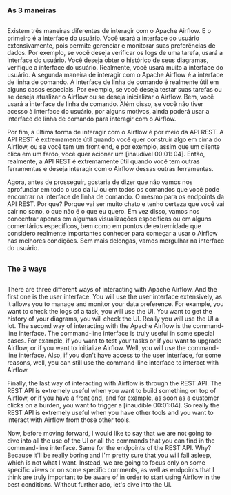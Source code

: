 ### As 3 maneiras
##

Existem três maneiras diferentes de interagir com o Apache Airflow. E o primeiro é a interface do usuário. Você usará a interface do usuário extensivamente, pois permite gerenciar e monitorar suas preferências de dados. Por exemplo, se você deseja verificar os logs de uma tarefa, usará a interface do usuário. Você deseja obter o histórico de seus diagramas, verifique a interface do usuário. Realmente, você usará muito a interface do usuário. A segunda maneira de interagir com o Apache Airflow é a interface de linha de comando. A interface de linha de comando é realmente útil em alguns casos especiais. Por exemplo, se você deseja testar suas tarefas ou se deseja atualizar o Airflow ou se deseja inicializar o Airflow. Bem, você usará a interface de linha de comando. Além disso, se você não tiver acesso à interface do usuário, por alguns motivos, ainda poderá usar a interface de linha de comando para interagir com o Airflow.

Por fim, a última forma de interagir com o Airflow é por meio da API REST. A API REST é extremamente útil quando você quer construir algo em cima do Airflow, ou se você tem um front end, e por exemplo, assim que um cliente clica em um fardo, você quer acionar um [inaudível 00:01: 04]. Então, realmente, a API REST é extremamente útil quando você tem outras ferramentas e deseja interagir com o Airflow dessas outras ferramentas.

Agora, antes de prosseguir, gostaria de dizer que não vamos nos aprofundar em todo o uso da IU ou em todos os comandos que você pode encontrar na interface de linha de comando. O mesmo para os endpoints da API REST. Por que? Porque vai ser muito chato e tenho certeza que você vai cair no sono, o que não é o que eu quero. Em vez disso, vamos nos concentrar apenas em algumas visualizações específicas ou em alguns comentários específicos, bem como em pontos de extremidade que considero realmente importantes conhecer para começar a usar o Airflow nas melhores condições. Sem mais delongas, vamos mergulhar na interface do usuário.

##
### The 3 ways 
##

There are three different ways of interacting with Apache Airflow. And the first one is the user interface. You will use the user interface extensively, as it allows you to manage and monitor your data preference. For example, you want to check the logs of a task, you will use the UI. You want to get the history of your diagrams, you will check the UI. Really you will use the UI a lot. The second way of interacting with the Apache Airflow is the command-line interface. The command-line interface is truly useful in some special cases. For example, if you want to test your tasks or if you want to upgrade Airflow, or if you want to initialize Airflow. Well, you will use the command-line interface. Also, if you don't have access to the user interface, for some reasons, well, you can still use the command-line interface to interact with Airflow.

Finally, the last way of interacting with Airflow is through the REST API. The REST API is extremely useful when you want to build something on top of Airflow, or if you have a front end, and for example, as soon as a customer clicks on a burden, you want to trigger a [inaudible 00:01:04]. So really the REST API is extremely useful when you have other tools and you want to interact with Airflow from those other tools.

Now, before moving forward, I would like to say that we are not going to dive into all the use of the UI or all the commands that you can find in the command-line interface. Same for the endpoints of the REST API. Why? Because it'll be really boring and I'm pretty sure that you will fall asleep, which is not what I want. Instead, we are going to focus only on some specific views or on some specific comments, as well as endpoints that I think are truly important to be aware of in order to start using Airflow in the best conditions. Without further ado, let's dive into the UI.